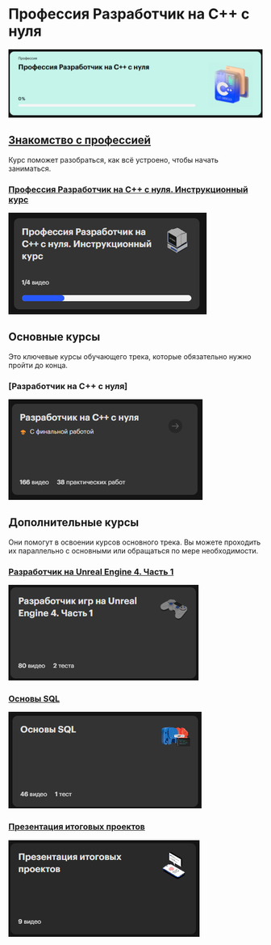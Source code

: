 # Профессия Разработчик на C++ с нуля

![](./.images/Screenshot%202025-09-04%20141538.png)

## [Знакомство с профессией]()

Курс поможет разобраться, как всё устроено, чтобы начать заниматься.

### [Профессия Разработчик на C++ с нуля. Инструкционный курс](./intro/intro.md)

[![](./.images/Screenshot%202025-09-04%20141104.png)](https://go.skillbox.ru/profession/paket-c-plus-plus/professiya-C-plus-plus-developer-basic)

## Основные курсы

Это ключевые курсы обучающего трека, которые обязательно нужно пройти до конца.

### [Разработчик на C++ с нуля]

[![](./.images/Screenshot%202025-09-04%20141303.png)](https://go.skillbox.ru/profession/paket-c-plus-plus/profession-c-plus-plus)

## Дополнительные курсы

Они помогут в освоении курсов основного трека. Вы можете проходить их параллельно с основными или обращаться по мере необходимости.

### [Разработчик на Unreal Engine 4. Часть 1]()

[![](./.images/Screenshot%202025-09-04%20141354.png)](https://go.skillbox.ru/profession/paket-c-plus-plus/professiya-razrabotchik-igr-na-unreal-engine-4)

### [Основы SQL]()

[![](./.images/Screenshot%202025-09-04%20141442.png)](https://go.skillbox.ru/profession/paket-c-plus-plus/sql-basics)

### [Презентация итоговых проектов]()

[![](./.images/Screenshot%202025-09-04%20141509.png)](https://go.skillbox.ru/profession/paket-c-plus-plus/zashchita-diplomnykh-proektov)